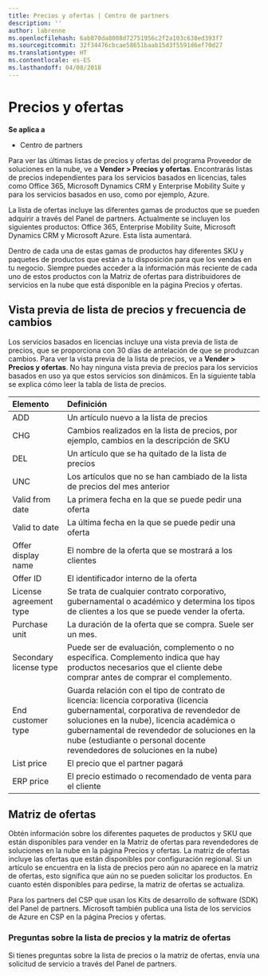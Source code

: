 ```yaml
---
title: Precios y ofertas | Centro de partners
description: ''
author: labrenne
ms.openlocfilehash: 6ab870da8008d72751956c2f2a103c638ed393f7
ms.sourcegitcommit: 32f34476cbcae58651baab15d3f5591d6ef70d27
ms.translationtype: HT
ms.contentlocale: es-ES
ms.lasthandoff: 04/08/2018
---
```

# <a name="pricing-and-offers"></a>Precios y ofertas

**Se aplica a**

-  Centro de partners

Para ver las últimas listas de precios y ofertas del programa Proveedor de soluciones en la nube, ve a **Vender > Precios y ofertas**. Encontrarás listas de precios independientes para los servicios basados en licencias, tales como Office 365, Microsoft Dynamics CRM y Enterprise Mobility Suite y para los servicios basados en uso, como por ejemplo, Azure. 

La lista de ofertas incluye las diferentes gamas de productos que se pueden adquirir a través del Panel de partners. Actualmente se incluyen los siguientes productos: Office 365, Enterprise Mobility Suite, Microsoft Dynamics CRM y Microsoft Azure. Esta lista aumentará.

Dentro de cada una de estas gamas de productos hay diferentes SKU y paquetes de productos que están a tu disposición para que los vendas en tu negocio. Siempre puedes acceder a la información más reciente de cada uno de estos productos con la Matriz de ofertas para distribuidores de servicios en la nube que está disponible en la página Precios y ofertas.

## <a name="pricelist-preview-and-change-frequency"></a>Vista previa de lista de precios y frecuencia de cambios 

Los servicios basados en licencias incluye una vista previa de lista de precios, que se proporciona con 30 días de antelación de que se produzcan cambios. Para ver la vista previa de la lista de precios, ve a **Vender > Precios y ofertas**. No hay ninguna vista previa de precios para los servicios basados en uso ya que estos servicios son dinámicos. En la siguiente tabla se explica cómo leer la tabla de lista de precios.

|**Elemento**        |**Definición**      |
|:-----------   |:-----------   |
|ADD   |Un artículo nuevo a la lista de precios|
|CHG   |Cambios realizados en la lista de precios, por ejemplo, cambios en la descripción de SKU|
|DEL   |Un artículo que se ha quitado de la lista de precios|
|UNC   |Los artículos que no se han cambiado de la lista de precios del mes anterior   |
|Valid from date   |La primera fecha en la que se puede pedir una oferta    |
|Valid to date   |La última fecha en la que se puede pedir una oferta   |
|Offer display name   |El nombre de la oferta que se mostrará a los clientes   |
|Offer ID   |El identificador interno de la oferta   |
|License agreement type   |Se trata de cualquier contrato corporativo, gubernamental o académico y determina los tipos de clientes a los que se puede vender la oferta.|
|Purchase unit   |La duración de la oferta que se compra. Suele ser un mes.   |
|Secondary license type   |Puede ser de evaluación, complemento o no específica. Complemento indica que hay productos necesarios que el cliente debe comprar antes de comprar el complemento.|
|End customer type   |Guarda relación con el tipo de contrato de licencia: licencia corporativa (licencia gubernamental, corporativa de revendedor de soluciones en la nube), licencia académica o gubernamental de revendedor de soluciones en la nube (estudiante o personal docente revendedores de soluciones en la nube)   |
|List price   |El precio que el partner pagará   |
|ERP price   |El precio estimado o recomendado de venta para el cliente   |

## <a name="offers-matrix"></a>Matriz de ofertas

Obtén información sobre los diferentes paquetes de productos y SKU que están disponibles para vender en la Matriz de ofertas para revendedores de soluciones en la nube en la página Precios y ofertas. La matriz de ofertas incluye las ofertas que están disponibles por configuración regional. Si un artículo se encuentra en la lista de precios pero aún no aparece en la matriz de ofertas, esto significa que aún no se pueden solicitar los productos. En cuanto estén disponibles para pedirse, la matriz de ofertas se actualiza.

Para los partners del CSP que usan los Kits de desarrollo de software (SDK) del Panel de partners. Microsoft también publica una lista de los servicios de Azure en CSP en la página Precios y ofertas.

### <a name="offers-matrix-and-pricelist-questions"></a>Preguntas sobre la lista de precios y la matriz de ofertas

Si tienes preguntas sobre la lista de precios o la matriz de ofertas, envía una solicitud de servicio a través del Panel de partners.
